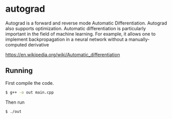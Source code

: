 # autograd

Autograd is a forward and reverse mode Automatic Differentiation. Autograd also supports optimization. Automatic differentiation is particularly important in the field of machine learning. For example, it allows one to implement backpropagation in a neural network without a manually-computed derivative

https://en.wikipedia.org/wiki/Automatic_differentiation

## Running 

First compile the code.

```bash
$ g++ -o out main.cpp
```

Then run

```bash
$ ./out
```